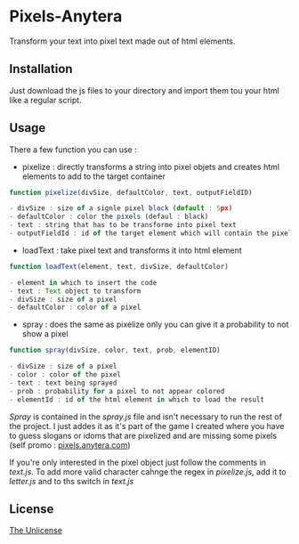 # Pixels-Anytera

Transform your text into pixel text made out of html elements.

## Installation

Just download the js files to your directory and import them tou your html like a regular script. 

## Usage

There a few function you can use : 
  - pixelize : directly transforms a string into pixel objets and creates html elements to add to the target container 

```javascript
function pixelize(divSize, defaultColor, text, outputFieldID)

- divSize : size of a signle pixel block (default : 5px)
- defaultColor : color the pixels (defaul : black)
- text : string that has to be transforme into pixel text
- outputFieldId : id of the target element which will contain the pixel text 

```
  - loadText : take pixel text and transforms it into html element 

```javascript
function loadText(element, text, divSize, defaultColor)

- element in which to insert the code
- text : Text object to transform
- divSize : size of a pixel
- defaultColor : color of a pixel

```

- spray : does the same as pixelize only you can give it a probability to not show a pixel

```javascript
function spray(divSize, color, text, prob, elementID)

- divSize : size of a pixel
- color : color of the pixel
- text : text being sprayed
- prob : probability for a pixel to not appear colored
- elementId : id of the html element in which to load the result

```

*Spray* is contained in the *spray.js* file and isn't necessary to run the rest of the project. I just addes it as it's part of the game I created where you have to guess slogans or idoms that are pixelized and are missing some pixels (self promo : [pixels.anytera.com](http://pixels.anytera.com))

If you're only interested in the pixel object just follow the comments in *text.js*. To add more valid character cahnge the regex in *pixelize.js*, add it to *letter.js* and to ths switch in *text.js*

## License
[The Unlicense](https://unlicense.org/) 
